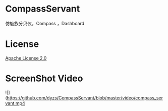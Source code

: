 # CompassServant
仿魅族分贝仪，Compass ，Dashboard

# License
[Apache License 2.0](https://github.com/dyzs/utils/blob/master/LICENSE)

# ScreenShot Video
![](https://github.com/dyzs/CompassServant/blob/master/video/compass_servant.mp4
